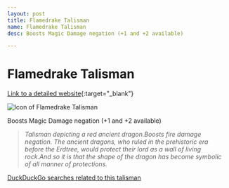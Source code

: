 ```yaml
---
layout: post
title: Flamedrake Talisman
name: Flamedrake Talisman
desc: Boosts Magic Damage negation (+1 and +2 available)

---
```

# Flamedrake Talisman
[Link to a detailed website](https://eldenring.wiki.fextralife.com/Flamedrake+Talisman){:target="_blank"}

![Icon of Flamedrake Talisman](https://eldenring.wiki.fextralife.com/file/Elden-Ring/flamedrake_talisman_talisman_elden_ring_wiki_guide_200px.png)

Boosts Magic Damage negation (+1 and +2 available)

>*Talisman depicting a red ancient dragon.Boosts fire damage negation. The ancient dragons, who ruled in the prehistoric era before the Erdtree, would protect their lord as a wall of living rock.And so it is that the shape of the dragon has become symbolic of all manner of protections.*

[DuckDuckGo searches related to this talisman]({{site.baseurl}}/searches/FlamedrakeTalisman)


